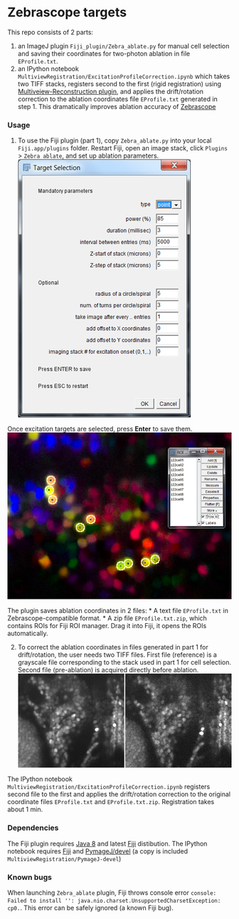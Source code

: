 # Zebrascope targets
This repo consists of 2 parts:
1. an ImageJ plugin `Fiji_plugin/Zebra_ablate.py` for manual cell selection and saving their coordinates for two-photon ablation in file `EProfile.txt`.
2. an IPython notebook `MultiviewRegistration/ExcitationProfileCorrection.ipynb` which takes two TIFF stacks, registers second to the first (rigid registration) using [Multiveiew-Reconstruction plugin](https://imagej.net/Multiview-Reconstruction), and applies the drift/rotation correction to the ablation coordinates file `EProfile.txt` generated in step 1. This dramatically improves ablation accuracy of [Zebrascope](https://www.nature.com/nmeth/journal/v11/n9/full/nmeth.3040.html)

### Usage 
1. To use the Fiji plugin (part 1), copy `Zebra_ablate.py` into your local `Fiji.app/plugins` folder. Restart Fiji, open an image stack, click `Plugins` > `Zebra ablate`, 
and set up ablation parameters. 
![Plugin GUI](/Fiji_plugin/GUI_screenshot.png "GUI_screenshot.png")

Once excitation targets are selected, press **Enter** to save them.
![Plugin GUI](/Fiji_plugin/ROI_screenshot.png "ROI_screenshot.png")

The plugin saves ablation coordinates in 2 files: 
    * A text file `EProfile.txt` in Zebrascope-compatible format.
    * A zip file `EProfile.txt.zip`, which contains ROIs for Fiji ROI manager. Drag it into Fiji, it opens the ROIs automatically.

2. To correct the ablation coordinates in files generated in part 1 for drift/rotation, the user needs two TIFF files. First file (reference) is a grayscale file corresponding to the stack used in part 1 for cell selection. Second file (pre-ablation) is acquired directly before ablation. 
![Stack0 and Stack1](/Fiji_plugin/Stack0_Stack1.png "Stack0_Stack1.png")

The IPython notebook `MultiviewRegistration/ExcitationProfileCorrection.ipynb` registers second file to the first and applies the drift/rotation correction to the original coordinate files `EProfile.txt` and `EProfile.txt.zip`. Registration takes about 1 min.

### Dependencies
The Fiji plugin requires [Java 8](https://java.com/en/) and latest [Fiji](https://fiji.sc/#download) distibution.
The IPython notebook requires [Fiji](https://fiji.sc/#download) and [PymageJ/devel](https://github.com/Jhsmit/PymageJ/tree/devel) (a copy is included `MultiviewRegistration/PymageJ-devel`)

### Known bugs
When launching `Zebra_ablate` plugin, Fiji throws console error  `console: Failed to install '': java.nio.charset.UnsupportedCharsetException: cp0.`. This error can be safely ignored (a known Fiji bug).